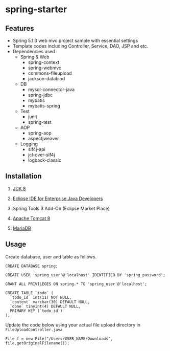 # spring-starter

## Features

- Spring 5.1.3 web mvc project sample with essential settings
- Template codes including Controller, Service, DAO, JSP and etc.
- Dependencies used :
    - Spring & Web
        - spring-context
        - spring-webmvc
        - commons-fileupload
        - jackson-databind
    - DB
        - mysql-connector-java
        - spring-jdbc
        - mybatis
        - mybatis-spring
    - Test
        - junit
        - spring-test
    - AOP
        - spring-aop
        - aspectjweaver
    - Logging
        - slf4j-api
        - jcl-over-slf4j
        - logback-classic

## Installation

1. [JDK 8](https://www.oracle.com/technetwork/java/javase/downloads/jdk8-downloads-2133151.html)
  
2. [Eclipse IDE for Enterprise Java Developers](https://www.eclipse.org/downloads/)

3. Spring Tools 3 Add-On (Eclipse Market Place)

4. [Apache Tomcat 8](https://tomcat.apache.org/download-80.cgi)

5. [MariaDB](https://mariadb.com/downloads/)



## Usage

Create database, user and table as follows.

    CREATE DATABASE spring;

    CREATE USER 'spring_user'@'localhost' IDENTIFIED BY 'spring_password';

    GRANT ALL PRIVILEGES ON spring.* TO 'spring_user'@'localhost';

    CREATE TABLE `todo` (
      `todo_id` int(11) NOT NULL,
      `content` varchar(30) DEFAULT NULL,
      `done` tinyint(4) DEFAULT NULL,
      PRIMARY KEY (`todo_id`)
    );

Update the code below using your actual file upload directory in `FileUploadController.java`


    File f = new File("/Users/USER_NAME/Downloads", file.getOriginalFilename());
